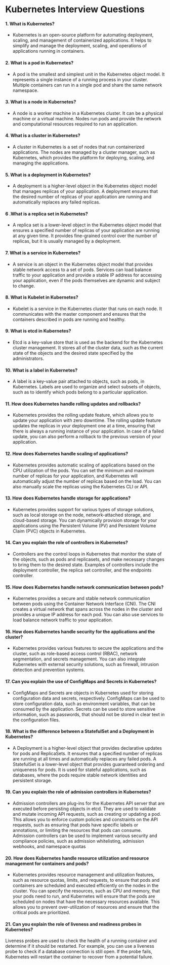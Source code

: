 # Kubernetes Interview Questions

#### 1. What is Kubernetes?
- Kubernetes is an open-source platform for automating deployment, scaling, and management of containerized applications. It helps to simplify and manage the deployment, scaling, and operations of applications running in containers.
#### 2. What is a pod in Kubernetes?

- A pod is the smallest and simplest unit in the Kubernetes object model. It represents a single instance of a running process in your cluster. Multiple containers can run in a single pod and share the same network namespace.
#### 3. What is a node in Kubernetes?

- A node is a worker machine in a Kubernetes cluster. It can be a physical machine or a virtual machine. Nodes run pods and provide the network and computational resources required to run an application.
#### 4. What is a cluster in Kubernetes?

- A cluster in Kubernetes is a set of nodes that run containerized applications. The nodes are managed by a cluster manager, such as Kubernetes, which provides the platform for deploying, scaling, and managing the applications.
#### 5. What is a deployment in Kubernetes?

- A deployment is a higher-level object in the Kubernetes object model that manages replicas of your application. A deployment ensures that the desired number of replicas of your application are running and automatically replaces any failed replicas.
#### 6 .What is a replica set in Kubernetes?

- A replica set is a lower-level object in the Kubernetes object model that ensures a specified number of replicas of your application are running at any given time. It provides fine-grained control over the number of replicas, but it is usually managed by a deployment.
#### 7. What is a service in Kubernetes?

- A service is an object in the Kubernetes object model that provides stable network access to a set of pods. Services can load balance traffic to your application and provide a stable IP address for accessing your application, even if the pods themselves are dynamic and subject to change.
#### 8. What is Kubelet in Kubernetes?

- Kubelet is a service in the Kubernetes cluster that runs on each node. It communicates with the master component and ensures that the containers described in pods are running and healthy.
#### 9. What is etcd in Kubernetes?

- Etcd is a key-value store that is used as the backend for the Kubernetes cluster management. It stores all of the cluster data, such as the current state of the objects and the desired state specified by the administrators.
#### 10. What is a label in Kubernetes?

- A label is a key-value pair attached to objects, such as pods, in Kubernetes. Labels are used to organize and select subsets of objects, such as to identify which pods belong to a particular application.
#### 11. How does Kubernetes handle rolling updates and rollbacks?

- Kubernetes provides the rolling update feature, which allows you to update your application with zero downtime. The rolling update feature updates the replicas in your deployment one at a time, ensuring that there is always a running instance of your application. In case of a failed update, you can also perform a rollback to the previous version of your application.
#### 12. How does Kubernetes handle scaling of applications?

- Kubernetes provides automatic scaling of applications based on the CPU utilization of the pods. You can set the minimum and maximum number of replicas for your application, and Kubernetes will automatically adjust the number of replicas based on the load. You can also manually scale the replicas using the Kubernetes CLI or API.
#### 13. How does Kubernetes handle storage for applications?

- Kubernetes provides support for various types of storage solutions, such as local storage on the node, network-attached storage, and cloud-based storage. You can dynamically provision storage for your applications using the Persistent Volume (PV) and Persistent Volume Claim (PVC) objects in Kubernetes.
#### 14. Can you explain the role of controllers in Kubernetes?

- Controllers are the control loops in Kubernetes that monitor the state of the objects, such as pods and replicasets, and make necessary changes to bring them to the desired state. Examples of controllers include the deployment controller, the replica set controller, and the endpoints controller.
#### 15. How does Kubernetes handle network communication between pods?

- Kubernetes provides a secure and stable network communication between pods using the Container Network Interface (CNI). The CNI creates a virtual network that spans across the nodes in the cluster and provides a unique IP address for each pod. You can also use services to load balance network traffic to your application.
#### 16. How does Kubernetes handle security for the applications and the cluster?

- Kubernetes provides various features to secure the applications and the cluster, such as role-based access control (RBAC), network segmentation, and secrets management. You can also integrate Kubernetes with external security solutions, such as firewall, intrusion detection and prevention systems.
#### 17. Can you explain the use of ConfigMaps and Secrets in Kubernetes?

- ConfigMaps and Secrets are objects in Kubernetes used for storing configuration data and secrets, respectively. ConfigMaps can be used to store configuration data, such as environment variables, that can be consumed by the application. Secrets can be used to store sensitive information, such as passwords, that should not be stored in clear text in the configuration files.
#### 18. What is the difference between a StatefulSet and a Deployment in Kubernetes?

- A Deployment is a higher-level object that provides declarative updates for pods and ReplicaSets. It ensures that a specified number of replicas are running at all times and automatically replaces any failed pods. A StatefulSet is a lower-level object that provides guaranteed ordering and uniqueness for pods. It is used for stateful applications, such as databases, where the pods require stable network identities and persistent storage.
#### 19. Can you explain the role of admission controllers in Kubernetes?

- Admission controllers are plug-ins for the Kubernetes API server that are executed before persisting objects in etcd. They are used to validate and mutate incoming API requests, such as creating or updating a pod. This allows you to enforce custom policies and constraints on the API requests, such as ensuring that pods have specific labels or annotations, or limiting the resources that pods can consume. Admission controllers can be used to implement various security and compliance policies, such as admission whitelisting, admission webhooks, and namespace quotas
#### 20. How does Kubernetes handle resource utilization and resource management for containers and pods?

- Kubernetes provides resource management and utilization features, such as resource quotas, limits, and requests, to ensure that pods and containers are scheduled and executed efficiently on the nodes in the cluster. You can specify the resources, such as CPU and memory, that your pods need to run, and Kubernetes will ensure that the pods are scheduled on nodes that have the necessary resources available. This allows you to prevent over-utilization of resources and ensure that the critical pods are prioritized.

#### 21. Can you explain the role of liveness and readiness probes in Kubernetes?

Liveness probes are used to check the health of a running container and determine if it should be restarted. For example, you can use a liveness probe to check if a database connection is still open. If the probe fails, Kubernetes will restart the container to recover from a potential failure.

